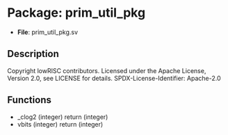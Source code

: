 # Package: prim_util_pkg

- **File**: prim_util_pkg.sv
## Description

Copyright lowRISC contributors.
 Licensed under the Apache License, Version 2.0, see LICENSE for details.
 SPDX-License-Identifier: Apache-2.0
 

## Functions
- _clog2 <font id="function_arguments">(integer)</font> <font id="function_return">return (integer)</font>
- vbits <font id="function_arguments">(integer)</font> <font id="function_return">return (integer)</font>
